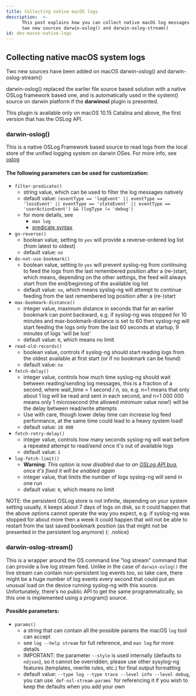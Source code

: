 ```yaml
---
title: Collecting native macOS logs
description:  >-
      This post explains how you can collect native macOS log messages using
      two new sources darwin-oslog() and darwin-oslog-stream()
id: dev-macos-native-logs
---
```


## Collecting native macOS system logs

Two new sources have been added on macOS darwin-oslog() and darwin-oslog-stream()

darwin-oslog() replaced the earlier file source based solution with a native OSLog
framework based one, and is automatically used in the system() source on darwin
platform if the **darwinosl** plugin is presented.

This plugin is available only on macOS 10.15 Catalina and above, the first version
that has the OSLog API.

### darwin-oslog()

This is a native OSLog Framework based source to read logs from the local store of
the unified logging system on darwin OSes.
For more info, see [oslog](https://developer.apple.com/documentation/oslog?language=objc)

#### The following parameters can be used for customization:

- `filter-predicate()`
  - string value, which can be used to filter the log messages natively
  - default value: `(eventType == 'logEvent' || eventType == 'lossEvent' || eventType == 'stateEvent' || eventType == 'userActionEvent') && (logType != 'debug')`
  - for more details, see
    - `man log`
    - [predicate syntax](https://developer.apple.com/library/archive/documentation/Cocoa/Conceptual/Predicates/Articles/pSyntax.html)
- `go-reverse()`
  - boolean value, setting to `yes` will provide a reverse-ordered log list
        (from latest to oldest)
  - default value: `no`
- `do-not-use-bookmark()`
  - boolean value, setting to `yes` will prevent syslog-ng from continuing to
        feed the logs from the last remembered position after a (re-)start, which means,
        depending on the other settings, the feed will always start from the end/beginning
        of the available log list
  - default value: `no`, which means syslog-ng will attempt to continue feeding from
        the last remembered log position after a (re-)start
- `max-bookmark-distance()`
  - integer value, maximum distance in seconds that far an earlier bookmark can point
        backward, e.g. if syslog-ng was stopped for 10 minutes and max-bookmark-distance
        is set to 60 then syslog-ng will start feeding the logs only from the last 60
        seconds at startup, 9 minutes of logs 'will be lost'
  - default value: `0`, which means no limit
- `read-old-records()`
  - boolean value, controls if syslog-ng should start reading logs from the oldest
        available at first start (or if no bookmark can be found)
  - default value: `no`
- `fetch-delay()`
  - integer value, controls how much time syslog-ng should wait between reading/sending
        log messages, this is a fraction of a second, where wait_time = 1 second / n, so,
        e.g. n=1 means that only about 1 log will be read and sent in each second,
        and n=1 000 000 means only 1 microsecond (the allowed minimum value now!)
        will be the delay between read/write attempts
  - Use with care, though lower delay time can increase log feed performance, at the
        same time could lead to a heavy system load!
  - default value: `10 000`
- `fetch-retry-delay()`
  - integer value, controls how many seconds syslog-ng will wait before a repeated
        attempt to read/send once it's out of available logs
  - default value: `1`
- `log-fetch-limit()`
  - **Warning**: _This option is now disabled due to an [OSLog API bug](https://openradar.appspot.com/radar?id=5597032077066240), once it's fixed it_
        _will be enabled again_
  - integer value, that limits the number of logs syslog-ng will send in one run
  - default value: `0`, which means no limit

NOTE: the persistent OSLog store is not infinite, depending on your system setting usually,
it keeps about 7 days of logs on disk, so it could happen that the above options cannot
operate the way you expect, e.g. if syslog-ng was stopped for about more then a week it
could happen that will not be able to restart from the last saved bookmark position
(as that might not be presented in the persistent log anymore)
{: .notice}

### darwin-oslog-stream()

This is a wrapper around the OS command line "log stream" command that can provide a live
log stream feed. Unlike in the case of `darwin-oslog()` the live stream can contain
non-persistent log events too, so take care, there might be a huge number of log events
every second that could put an unusual load on the device running syslog-ng with this source.
Unfortunately, there's no public API to get the same programmatically, so this one is
implemented using a program() source.

#### Possible parameters:

- `params()`
  - a string that can contain all the possible params the macOS `log` tool can accept
  - see `log --help stream` for full reference, and `man log` for more details
  - IMPORTANT: the parameter `--style` is used internally (defaults to `ndjson`), so it
      cannot be overridden, please use other sysylog-ng features (templates, rewrite rules, etc.)
      for final output formatting
  - default value: `--type log --type trace --level info --level debug`,
      you can use \``def-osl-stream-params`\` for referencing it if you wish to keep the
      defaults when you add your own
